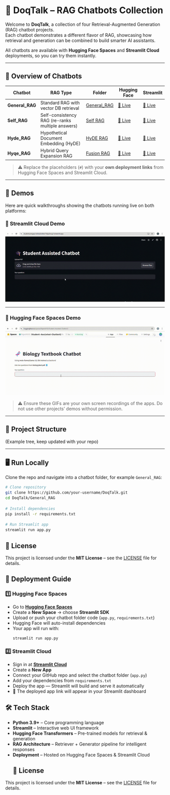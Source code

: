 # 🤖 DoqTalk – RAG Chatbots Collection  

Welcome to **DoqTalk**, a collection of four Retrieval-Augmented Generation (RAG) chatbot projects.  
Each chatbot demonstrates a different flavor of RAG, showcasing how retrieval and generation can be combined to build smarter AI assistants.  

All chatbots are available with **Hugging Face Spaces** and **Streamlit Cloud** deployments, so you can try them instantly.  

---

## 📌 Overview of Chatbots  

| Chatbot | RAG Type | Folder | Hugging Face | Streamlit |
|---------|----------|--------|--------------|------------|
| **General_RAG** | Standard RAG with vector DB retrieval | [General_RAG](./General%20RAG) | [🔗 Live](#) | [🔗 Live](#) |
| **Self_RAG** | Self-consistency RAG (re-ranks multiple answers) | [Self RAG](./Self%20RAG) | [🔗 Live](#) | [🔗 Live](#) |
| **Hyde_RAG** | Hypothetical Document Embedding (HyDE) | [HyDE RAG](./HyDE%20RAG) | [🔗 Live](#) | [🔗 Live](#) |
| **Hyqe_RAG** | Hybrid Query Expansion RAG | [Fusion RAG](./Fusion%20RAG) | [🔗 Live](#) | [🔗 Live](#) |

> ⚠️ Replace the placeholders (`#`) with your **own deployment links** from Hugging Face Spaces and Streamlit Cloud.  

---

## 🎥 Demos  

Here are quick walkthroughs showing the chatbots running live on both platforms:  

### 🚀 Streamlit Cloud Demo  
![Streamlit Demo](./assets/Stream_lit.gif)  

---

### 🤗 Hugging Face Spaces Demo  
![Hugging Face Demo](./assets/Hugging_face.gif)  

> ⚠️ Ensure these GIFs are your own screen recordings of the apps. Do not use other projects’ demos without permission.  

---

## 📂 Project Structure  

(Example tree, keep updated with your repo)  


---

## 🖥️ Run Locally  

Clone the repo and navigate into a chatbot folder, for example `General_RAG`:  

```bash
# Clone repository
git clone https://github.com/your-username/DoqTalk.git
cd DoqTalk/General_RAG

# Install dependencies
pip install -r requirements.txt

# Run Streamlit app
streamlit run app.py
```
## 📜 License  

This project is licensed under the **MIT License** – see the [LICENSE](./LICENSE) file for details.  

## 🚀 Deployment Guide  

### 1️⃣ Hugging Face Spaces  
- Go to **[Hugging Face Spaces](https://huggingface.co/spaces)**  
- Create a **New Space** → choose **Streamlit SDK**  
- Upload or push your chatbot folder code (`app.py`, `requirements.txt`)  
- Hugging Face will auto-install dependencies  
- Your app will run with:  
  ```bash
  streamlit run app.py
  ```
### 2️⃣ Streamlit Cloud  
- Sign in at **[Streamlit Cloud](https://streamlit.io/cloud)**  
- Create a **New App**  
- Connect your GitHub repo and select the chatbot folder (`app.py`)  
- Add your dependencies from `requirements.txt`  
- Deploy the app — Streamlit will build and serve it automatically  
- 🔗 The deployed app link will appear in your Streamlit dashboard 

## 🛠️ Tech Stack  

- **Python 3.9+** – Core programming language  
- **Streamlit** – Interactive web UI framework  
- **Hugging Face Transformers** – Pre-trained models for retrieval & generation  
- **RAG Architecture** – Retriever + Generator pipeline for intelligent responses  
- **Deployment** – Hosted on Hugging Face Spaces & Streamlit Cloud
  ## 📜 License  

This project is licensed under the **MIT License** – see the [LICENSE](./LICENSE) file for details.  

